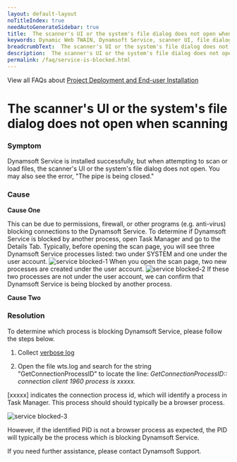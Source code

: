 ```yaml
---
layout: default-layout
noTitleIndex: true
needAutoGenerateSidebar: true
title:  The scanner's UI or the system's file dialog does not open when scanning
keywords: Dynamic Web TWAIN, Dynamsoft Service, scanner UI, file dialog
breadcrumbText:  The scanner's UI or the system's file dialog does not open when scanning
description:  The scanner's UI or the system's file dialog does not open when scanning
permalink: /faq/service-is-blocked.html
---
```


View all FAQs about [Project Deployment and End-user Installation](
https://www.dynamsoft.com/web-twain/docs/faq/#project-deployment-and-end-user-installation)

# The scanner's UI or the system's file dialog does not open when scanning


### Symptom

Dynamsoft Service is installed successfully, but when attempting to scan or load files, the scanner's UI or the system's file dialog does not open. You may also see the error, "The pipe is being closed."

### Cause

**Cause One**

This can be due to permissions, firewall, or other programs (e.g. anti-virus) blocking connections to the Dynamsoft Service.
To determine if Dynamsoft Service is blocked by another process, open Task Manager and go to the Details Tab.
Typically, before opening the scan page, you will see three Dynamsoft Service processes listed: two under SYSTEM and one under the user account.
![service blocked-1]({{site.assets}}imgs/service-blocked-1.png)
When you open the scan page, two new processes are created under the user account.
![service blocked-2]({{site.assets}}imgs/service-blocked-2.png)
If these two processes are not under the user account, we can confirm that Dynamsoft Service is being blocked by another process.

**Cause Two**



### Resolution

To determine which process is blocking Dynamsoft Service, please follow the steps below.

1. Collect <a href="{{site.faq}}general-troubleshooting-steps.html#how-to-enable-and-collect-verbose-log" target="_blank">verbose log</a>

2. Open the file wts.log and search for the string "GetConnectionProcessID" to locate the line:
*GetConnectionProcessID:: connection client 1960 process is xxxxx.*

[xxxxx] indicates the connection process id, which will identify a process in Task Manager. This process should should typically be a browser process.

![service blocked-3]({{site.assets}}imgs/service-blocked-3.png)

However, if the identified PID is not a browser process as expected, the PID will typically be the process which is blocking Dynamsoft Service.

If you need further assistance, please contact Dynamsoft Support.
